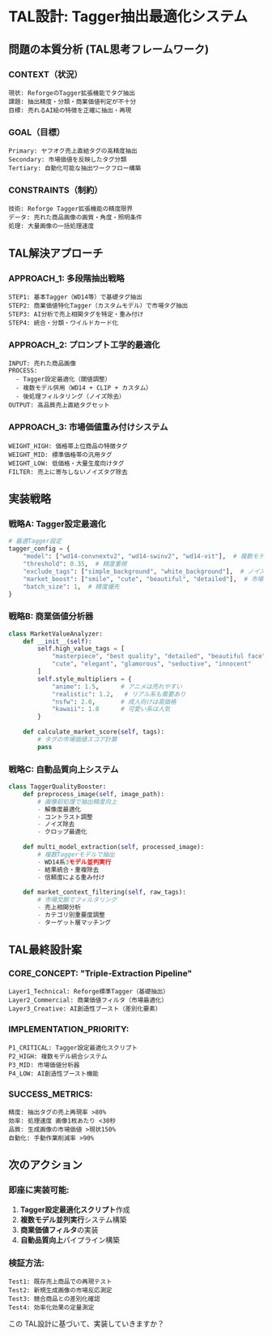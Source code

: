 # TAL設計: Tagger抽出最適化システム

## 問題の本質分析 (TAL思考フレームワーク)

### CONTEXT（状況）
```
現状: ReforgeのTagger拡張機能でタグ抽出
課題: 抽出精度・分類・商業価値判定が不十分
目標: 売れるAI絵の特徴を正確に抽出・再現
```

### GOAL（目標）
```
Primary: ヤフオク売上直結タグの高精度抽出
Secondary: 市場価値を反映したタグ分類
Tertiary: 自動化可能な抽出ワークフロー構築
```

### CONSTRAINTS（制約）
```
技術: Reforge Tagger拡張機能の精度限界
データ: 売れた商品画像の画質・角度・照明条件
処理: 大量画像の一括処理速度
```

## TAL解決アプローチ

### APPROACH_1: 多段階抽出戦略
```
STEP1: 基本Tagger（WD14等）で基礎タグ抽出
STEP2: 商業価値特化Tagger（カスタムモデル）で市場タグ抽出  
STEP3: AI分析で売上相関タグを特定・重み付け
STEP4: 統合・分類・ワイルドカード化
```

### APPROACH_2: プロンプト工学的最適化
```
INPUT: 売れた商品画像
PROCESS: 
  - Tagger設定最適化（閾値調整）
  - 複数モデル併用（WD14 + CLIP + カスタム）
  - 後処理フィルタリング（ノイズ除去）
OUTPUT: 高品質売上直結タグセット
```

### APPROACH_3: 市場価値重み付けシステム
```
WEIGHT_HIGH: 価格帯上位商品の特徴タグ
WEIGHT_MID: 標準価格帯の汎用タグ  
WEIGHT_LOW: 低価格・大量生産向けタグ
FILTER: 売上に寄与しないノイズタグ除去
```

## 実装戦略

### 戦略A: Tagger設定最適化
```python
# 最適Tagger設定
tagger_config = {
    "model": ["wd14-convnextv2", "wd14-swinv2", "wd14-vit"],  # 複数モデル
    "threshold": 0.35,  # 精度重視
    "exclude_tags": ["simple_background", "white_background"],  # ノイズ除去
    "market_boost": ["smile", "cute", "beautiful", "detailed"],  # 市場価値タグ
    "batch_size": 1,  # 精度優先
}
```

### 戦略B: 商業価値分析器
```python
class MarketValueAnalyzer:
    def __init__(self):
        self.high_value_tags = [
            "masterpiece", "best quality", "detailed", "beautiful face",
            "cute", "elegant", "glamorous", "seductive", "innocent"
        ]
        self.style_multipliers = {
            "anime": 1.5,      # アニメは売れやすい
            "realistic": 1.2,   # リアル系も需要あり
            "nsfw": 2.0,       # 成人向けは高価格
            "kawaii": 1.8      # 可愛い系は人気
        }
    
    def calculate_market_score(self, tags):
        # タグの市場価値スコア計算
        pass
```

### 戦略C: 自動品質向上システム
```python
class TaggerQualityBooster:
    def preprocess_image(self, image_path):
        # 画像前処理で抽出精度向上
        - 解像度最適化
        - コントラスト調整  
        - ノイズ除去
        - クロップ最適化
    
    def multi_model_extraction(self, processed_image):
        # 複数Taggerモデルで抽出
        - WD14系3モデル並列実行
        - 結果統合・重複除去
        - 信頼度による重み付け
    
    def market_context_filtering(self, raw_tags):
        # 市場文脈でフィルタリング
        - 売上相関分析
        - カテゴリ別重要度調整
        - ターゲット層マッチング
```

## TAL最終設計案

### CORE_CONCEPT: "Triple-Extraction Pipeline"
```
Layer1_Technical: Reforge標準Tagger（基礎抽出）
Layer2_Commercial: 商業価値フィルタ（市場最適化）  
Layer3_Creative: AI創造性ブースト（差別化要素）
```

### IMPLEMENTATION_PRIORITY:
```
P1_CRITICAL: Tagger設定最適化スクリプト
P2_HIGH: 複数モデル統合システム
P3_MID: 市場価値分析器
P4_LOW: AI創造性ブースト機能
```

### SUCCESS_METRICS:
```
精度: 抽出タグの売上再現率 >80%
効率: 処理速度 画像1枚あたり <30秒
品質: 生成画像の市場価値 >現状150%
自動化: 手動作業削減率 >90%
```

## 次のアクション

### 即座に実装可能:
1. **Tagger設定最適化スクリプト**作成
2. **複数モデル並列実行**システム構築  
3. **商業価値フィルタ**の実装
4. **自動品質向上**パイプライン構築

### 検証方法:
```
Test1: 既存売上商品での再現テスト
Test2: 新規生成画像の市場反応測定
Test3: 競合商品との差別化確認
Test4: 効率化効果の定量測定
```

この TAL設計に基づいて、実装していきますか？